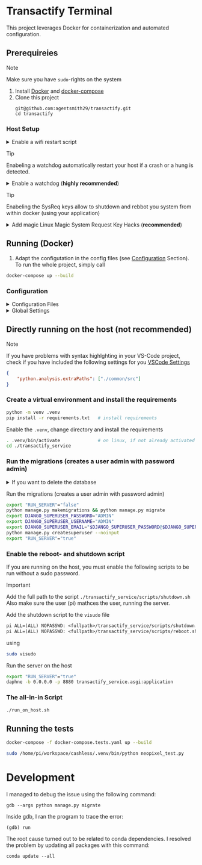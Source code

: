 # Transactify Terminal
This project leverages Docker for containerization and automated configuration. 

## Prerequireies
> [!NOTE]
> Make sure you have `sudo`-rights on the system
1. Install [Docker](https://docs.docker.com/engine/install/)  and [docker-compose](https://docs.docker.com/compose/install/)
2. Clone this project
   ```
   git@github.com:agentsmith29/transactify.git
   cd transactify
   ```
### Host Setup
<details close>
  
<summary>Enable a wifi restart script</summary>

If you are running on wifi and the wifi connection drops, you can add a watchdog for it
```bash
sudo cp -r ./wifi_rebooter.sh /usr/local/bin/wifi_rebooter.sh && sudo chmod +x /usr/local/bin/wifi_rebooter.sh
```
add the following to crontab `*/5 *   * * *   root    /usr/local/bin/wifi_rebooter.sh` using `crontab -e`
```bash
crontab -e
# Add: "*/5 *   * * *   root    /usr/local/bin/wifi_rebooter.sh" at the end of the file
```
restart the cron service and check the status of the cron service
```bash
sudo systemctl restart cron.service
sudo systemctl status cron.service  
```
</details>

> [!TIP]
> Enabeling a watchdog automatically restart your host if a crash or a hung is detected.
<details closed>
    
<summary>Enable a watchdog (<b>highly recommended</b>)</summary>

I took it from [Medium: Enabling Watchdog on Raspberry Pi](https://medium.com/@arslion/enabling-watchdog-on-raspberry-pi-b7e574dcba6b)
1. Activating watchdog hardware in pi
```bash
sudo chmod +x ./host_scripts/enable_watchdog.sh && sudo ./host_scripts/enable_watchdog.sh
```

```bash
sudo apt-get install watchdog
```
3. Reboot your raspberry pi. After reboot list devices with the name prefixed by watchdog, to do so run the following command:
```bash
sudo reboot
```
4. Configuring watchdog to respond to events
```bash
sudo chmod +x ./host_scripts/configure_watchdog.sh && sudo ./host_scripts/configure_watchdog.sh
```
Now the watchdog should be running.
5. Restarting/Monitoring watchdog service:
```bash
# Start the watchdog
sudo systemctl restart watchdog
# View the status of the watchdog
sudo systemctl status watchdog
```
Sometimes, when the config has changed, you need to restart it again.
</details>  

> [!TIP]
> Enabeling the SysReq keys allow to shutdown and rebbot you system from within docker (using your application)
<details closed>

<summary>Add magic Linux Magic System Request Key Hacks (<b>recommended</b>) </summary>
The magic SysRq key is a key combination understood by the Linux kernel, which allows the user to perform various low-level commands regardless of the system's state. It is often used to recover from freezes, or to reboot a computer without corrupting the filesystem. See also [kernel.org: Linux Magic System Request Key Hacks](https://www.kernel.org/doc/html/v4.11/admin-guide/sysrq.html)


```bash
sudo chmod +x ./host_scripts/sysrq/enable_sysrq.sh && sudo ./host_scripts/sysrq/enable_sysrq.sh
```
Try it using
``` bash
echo h > /proc/sysrq-trigger            # Just prints help message
dmesg | tail -n 1 | grep sysrq
```
</details>

## Running (Docker)
1. Adapt the configutation in the config files (see  [Configuration](#configuration) Section). 
To run the whole project, simply call 
``` bash
docker-compose up --build
```
### Configuration
<details close>
  
  <summary>Configuration Files</summary>
  
  For configuration, the project uses the [ConfigParser](./common/src/ConfigParser)-Class, which allows to configure the djago webserver. All necessary configurations are managed through a configuration file, which can be found here:
  - [Store Config](./transactify_service/configs/store_config.yaml).
  - [Terminal Config](./transactify_terminal/configs/terminal_config.yaml).
</details>

<details>
  <summary>Global Settings</summary>
Global settings are stored in a (Docker) [`.env`-File](./.env). In the `.env`-File, change the port and the host:
```
.env
PROJECT_HOST=192.168.1.190
PROJECT_PORT=8000

# Database settings and credentials
DB_PORT=5432
DB_USER=USER
DB_PASSWORD=PASSWORD
```
## Running
Create the virtual environment
```bash
python -m venv .venv
. .venv/bin/activate    # on linux
```
</details>

## Directly running on the host (not recommended)
> [!NOTE]
> If you have problems with syntax highlghting in your VS-Code project, check if you have included the following settings for you [VSCode Settings](.vscode/settings.json)
> ```json
> {
>     "python.analysis.extraPaths": ["./common/src"]
> }
> ```
### Create a virtual environment and install the requirements
```bash
python -m venv .venv
pip install -r requirements.txt   # install requirements
```
Enable the `.venv`, change directory and install the requirements
```bash
. .venv/bin/activate              # on linux, if not already activated
cd ./transactify_service      
```
### Run the migrations (creates a user admin with password admin)
<details>
  
  <summary>If you want to delete the database</summary>
  
```bash
export MAIN_DB="cashless_donknabberello_1"
export PGPASSWORD="PASSWORD"     # Change to your db pssword
export PGUSER="USER"             # Change to your db user
export PGHOST="192.168.1.190"    # Change your your db host
psql -h $PGHOST -U $PGUSER -p 5432 -d 'postgres' -c "DROP DATABASE IF EXISTS \"$MAIN_DB\";"
psql -h $PGHOST  -U $PGUSER -p 5432 -d 'postgres' -c "CREATE DATABASE \"$MAIN_DB\" OWNER \"$PGUSER\";"
```
</details>

Run the migrations (creates a user admin with password admin)
```bash
export "RUN_SERVER"="false"
python manage.py makemigrations && python manage.py migrate
export DJANGO_SUPERUSER_PASSWORD="ADMIN"
export DJANGO_SUPERUSER_USERNAME="ADMIN"
export DJANGO_SUPERUSER_EMAIL="$DJANGO_SUPERUSER_PASSWORD@$DJANGO_SUPERUSER_USERNAME.com"
python manage.py createsuperuser --noinput
export "RUN_SERVER"="true"
```
### Enable the reboot- and shutdown script
If you are running on the host, you must enable the following scripts to be run without a sudo password.
> [!IMPORTANT]
> Add the full path to the script `./transactify_service/scripts/shutdown.sh` Also make sure the user (pi) mathces the user, running the server.

Add the shutdown script to the `visudo` file
```txt
pi ALL=(ALL) NOPASSWD: <fullpath>/transactify_service/scripts/shutdown.sh´ to be able to run without sudo
pi ALL=(ALL) NOPASSWD: <fullpath>/transactify_service/scripts/reboot.sh´ to be able to run without sudo
```
using
```bash
sudo visudo
```
Run the server on the host
```bash
export "RUN_SERVER"="true"
daphne -b 0.0.0.0 -p 8880 transactify_service.asgi:application
```
### The all-in-in Script
```bash
./run_on_host.sh
```

## Running the tests
```bash
docker-compose -f docker-compose.tests.yaml up --build
```


```bash
sudo /home/pi/workspace/cashless/.venv/bin/python neopixel_test.py
```

# Development


I managed to debug the issue using the following command:

```gdb --args python manage.py migrate```

Inside gdb, I ran the program to trace the error:

```(gdb) run```

The root cause turned out to be related to conda dependencies. I resolved the problem by updating all packages with this command:

```conda update --all```
